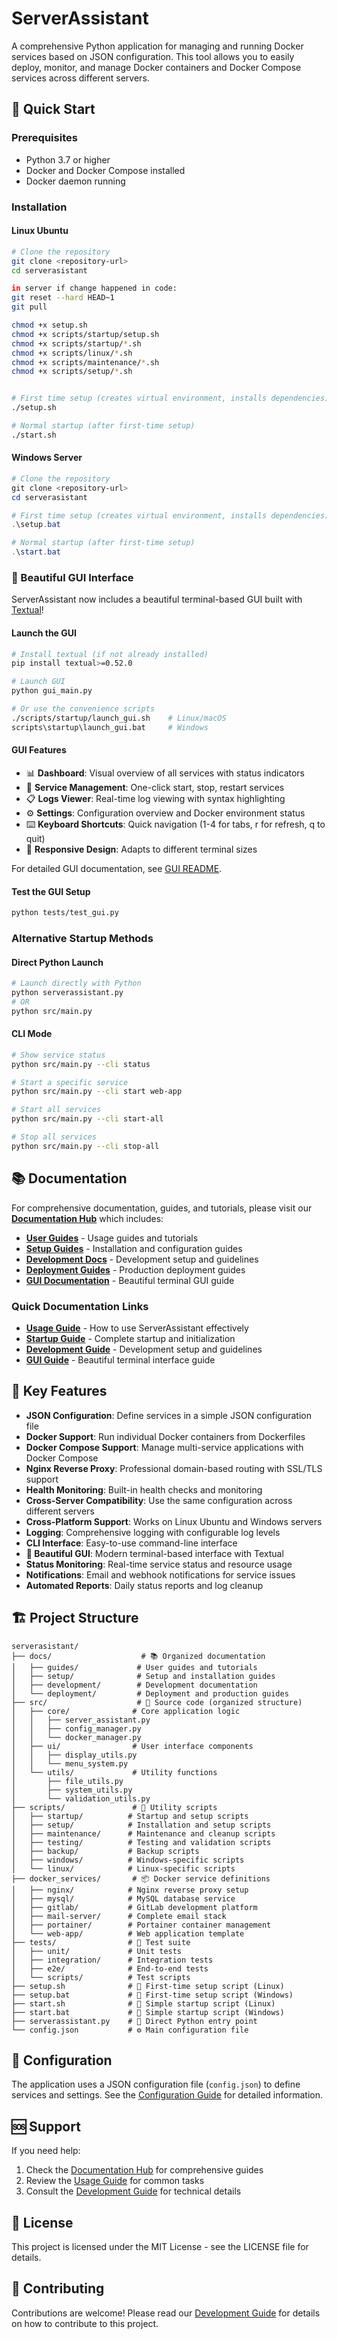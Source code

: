 # ServerAssistant

A comprehensive Python application for managing and running Docker services based on JSON configuration. This tool allows you to easily deploy, monitor, and manage Docker containers and Docker Compose services across different servers.

## 🚀 Quick Start

### Prerequisites
- Python 3.7 or higher
- Docker and Docker Compose installed
- Docker daemon running

### Installation

#### Linux Ubuntu
```bash
# Clone the repository
git clone <repository-url>
cd serverasistant

in server if change happened in code: 
git reset --hard HEAD~1
git pull

chmod +x setup.sh
chmod +x scripts/startup/setup.sh
chmod +x scripts/startup/*.sh
chmod +x scripts/linux/*.sh
chmod +x scripts/maintenance/*.sh
chmod +x scripts/setup/*.sh


# First time setup (creates virtual environment, installs dependencies)
./setup.sh

# Normal startup (after first-time setup)
./start.sh
```

#### Windows Server
```powershell
# Clone the repository
git clone <repository-url>
cd serverasistant

# First time setup (creates virtual environment, installs dependencies)
.\setup.bat

# Normal startup (after first-time setup)
.\start.bat
```

### 🎨 Beautiful GUI Interface

ServerAssistant now includes a beautiful terminal-based GUI built with [Textual](https://textual.textualize.io/)!

#### Launch the GUI

```bash
# Install textual (if not already installed)
pip install textual>=0.52.0

# Launch GUI
python gui_main.py

# Or use the convenience scripts
./scripts/startup/launch_gui.sh    # Linux/macOS
scripts\startup\launch_gui.bat     # Windows
```

#### GUI Features
- 📊 **Dashboard**: Visual overview of all services with status indicators
- 🔧 **Service Management**: One-click start, stop, restart services
- 📋 **Logs Viewer**: Real-time log viewing with syntax highlighting
- ⚙️ **Settings**: Configuration overview and Docker environment status
- ⌨️ **Keyboard Shortcuts**: Quick navigation (1-4 for tabs, r for refresh, q to quit)
- 📱 **Responsive Design**: Adapts to different terminal sizes

For detailed GUI documentation, see [GUI README](docs/GUI_README.md).

#### Test the GUI Setup
```bash
python tests/test_gui.py
```

### Alternative Startup Methods

#### Direct Python Launch
```bash
# Launch directly with Python
python serverassistant.py
# OR
python src/main.py
```

#### CLI Mode
```bash
# Show service status
python src/main.py --cli status

# Start a specific service
python src/main.py --cli start web-app

# Start all services
python src/main.py --cli start-all

# Stop all services
python src/main.py --cli stop-all
```

## 📚 Documentation

For comprehensive documentation, guides, and tutorials, please visit our **[Documentation Hub](docs/index.md)** which includes:

- **[User Guides](docs/guides/)** - Usage guides and tutorials
- **[Setup Guides](docs/setup/)** - Installation and configuration guides  
- **[Development Docs](docs/development/)** - Development setup and guidelines
- **[Deployment Guides](docs/deployment/)** - Production deployment guides
- **[GUI Documentation](docs/GUI_README.md)** - Beautiful terminal GUI guide

### Quick Documentation Links
- **[Usage Guide](docs/guides/usage-guide.md)** - How to use ServerAssistant effectively
- **[Startup Guide](docs/setup/startup-guide.md)** - Complete startup and initialization
- **[Development Guide](docs/development/development-guide.md)** - Development setup and guidelines
- **[GUI Guide](docs/GUI_README.md)** - Beautiful terminal interface guide

## 🎯 Key Features

- **JSON Configuration**: Define services in a simple JSON configuration file
- **Docker Support**: Run individual Docker containers from Dockerfiles
- **Docker Compose Support**: Manage multi-service applications with Docker Compose
- **Nginx Reverse Proxy**: Professional domain-based routing with SSL/TLS support
- **Health Monitoring**: Built-in health checks and monitoring
- **Cross-Server Compatibility**: Use the same configuration across different servers
- **Cross-Platform Support**: Works on Linux Ubuntu and Windows servers
- **Logging**: Comprehensive logging with configurable log levels
- **CLI Interface**: Easy-to-use command-line interface
- **🎨 Beautiful GUI**: Modern terminal-based interface with Textual
- **Status Monitoring**: Real-time service status and resource usage
- **Notifications**: Email and webhook notifications for service issues
- **Automated Reports**: Daily status reports and log cleanup

## 🏗️ Project Structure

```
serverasistant/
├── docs/                    # 📚 Organized documentation
│   ├── guides/             # User guides and tutorials
│   ├── setup/              # Setup and installation guides
│   ├── development/        # Development documentation
│   └── deployment/         # Deployment and production guides
├── src/                    # 🐍 Source code (organized structure)
│   ├── core/              # Core application logic
│   │   ├── server_assistant.py
│   │   ├── config_manager.py
│   │   └── docker_manager.py
│   ├── ui/                # User interface components
│   │   ├── display_utils.py
│   │   └── menu_system.py
│   └── utils/             # Utility functions
│       ├── file_utils.py
│       ├── system_utils.py
│       └── validation_utils.py
├── scripts/               # 🔧 Utility scripts
│   ├── startup/          # Startup and setup scripts
│   ├── setup/            # Installation and setup scripts
│   ├── maintenance/      # Maintenance and cleanup scripts
│   ├── testing/          # Testing and validation scripts
│   ├── backup/           # Backup scripts
│   ├── windows/          # Windows-specific scripts
│   └── linux/            # Linux-specific scripts
├── docker_services/       # 📦 Docker service definitions
│   ├── nginx/            # Nginx reverse proxy setup
│   ├── mysql/            # MySQL database service
│   ├── gitlab/           # GitLab development platform
│   ├── mail-server/      # Complete email stack
│   ├── portainer/        # Portainer container management
│   └── web-app/          # Web application template
├── tests/                # 🧪 Test suite
│   ├── unit/             # Unit tests
│   ├── integration/      # Integration tests
│   ├── e2e/              # End-to-end tests
│   └── scripts/          # Test scripts
├── setup.sh              # 🔧 First-time setup script (Linux)
├── setup.bat             # 🔧 First-time setup script (Windows)
├── start.sh              # 🚀 Simple startup script (Linux)
├── start.bat             # 🚀 Simple startup script (Windows)
├── serverassistant.py    # 🐍 Direct Python entry point
└── config.json           # ⚙️ Main configuration file
```

## 🔧 Configuration

The application uses a JSON configuration file (`config.json`) to define services and settings. See the [Configuration Guide](docs/setup/startup-guide.md#configuration) for detailed information.

## 🆘 Support

If you need help:
1. Check the [Documentation Hub](docs/index.md) for comprehensive guides
2. Review the [Usage Guide](docs/guides/usage-guide.md) for common tasks
3. Consult the [Development Guide](docs/development/development-guide.md) for technical details

## 📄 License

This project is licensed under the MIT License - see the LICENSE file for details.

## 🤝 Contributing

Contributions are welcome! Please read our [Development Guide](docs/development/development-guide.md) for details on how to contribute to this project. 